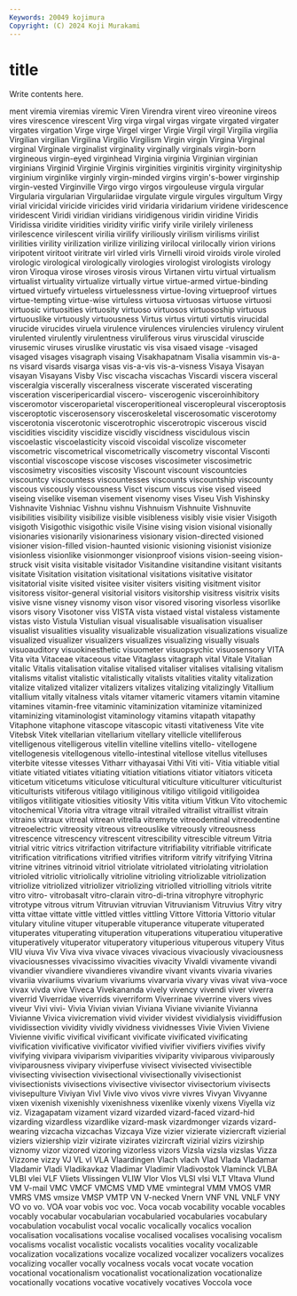 ```yaml
---
Keywords: 20049 kojimura
Copyright: (C) 2024 Koji Murakami
---
```


# title

Write contents here.



ment viremia
viremias viremic Viren Virendra virent vireo vireonine vireos vires virescence
virescent Virg virga virgal virgas virgate virgated virgater virgates virgation
Virge virge Virgel virger Virgie Virgil virgil Virgilia virgilia Virgilian
virgilian Virgilina Virgilio Virgilism Virgin virgin Virgina Virginal virginal Virginale
virginalist virginality virginally virginals virgin-born virgineous virgin-eyed virginhead Virginia virginia
Virginian virginian virginians Virginid Virginie Virginis virginities virginitis virginity virginityship
virginium virginlike virginly virgin-minded virgins virgin's-bower virginship virgin-vested Virginville Virgo
virgo virgos virgouleuse virgula virgular Virgularia virgularian Virgulariidae virgulate virgule
virgules virgultum Virgy virial viricidal viricide viricides virid viridaria viridarium
viridene viridescence viridescent Viridi viridian viridians viridigenous viridin viridine Viridis
Viridissa viridite viridities viridity virific virify virile virilely virileness virilescence
virilescent virilia virilify viriliously virilism virilisms virilist virilities virility virilization
virilize virilizing virilocal virilocally virion virions viripotent viritoot viritrate virl
virled virls Virnelli viroid viroids virole viroled virologic virological virologically
virologies virologist virologists virology viron Viroqua virose viroses virosis virous
Virtanen virtu virtual virtualism virtualist virtuality virtualize virtually virtue virtue-armed
virtue-binding virtued virtuefy virtueless virtuelessness virtue-loving virtueproof virtues virtue-tempting virtue-wise
virtuless virtuosa virtuosas virtuose virtuosi virtuosic virtuosities virtuosity virtuoso virtuosos
virtuosoship virtuous virtuouslike virtuously virtuousness Virtus virtus virtuti virtutis virucidal
virucide virucides viruela virulence virulences virulencies virulency virulent virulented virulently
virulentness viruliferous virus viruscidal viruscide virusemic viruses viruslike virustatic vis
visa visaed visage -visaged visaged visages visagraph visaing Visakhapatnam Visalia
visammin vis-a-ns visard visards visarga visas vis-a-vis vis-a-visness Visaya Visayan
visayan Visayans Visby Visc viscacha viscachas Viscardi viscera visceral visceralgia
viscerally visceralness viscerate viscerated viscerating visceration visceripericardial viscero- viscerogenic visceroinhibitory
visceromotor visceroparietal visceroperitioneal visceropleural visceroptosis visceroptotic viscerosensory visceroskeletal viscerosomatic viscerotomy
viscerotonia viscerotonic viscerotrophic viscerotropic viscerous viscid viscidities viscidity viscidize viscidly
viscidness viscidulous viscin viscoelastic viscoelasticity viscoid viscoidal viscolize viscometer viscometric
viscometrical viscometrically viscometry viscontal Visconti viscontial viscoscope viscose viscoses viscosimeter
viscosimetric viscosimetry viscosities viscosity Viscount viscount viscountcies viscountcy viscountess viscountesses
viscounts viscountship viscounty viscous viscously viscousness Visct viscum viscus vise
vised viseed viseing viselike viseman visement visenomy vises Viseu Vish
Vishinsky Vishnavite Vishniac Vishnu vishnu Vishnuism Vishnuite Vishnuvite visibilities visibility
visibilize visible visibleness visibly visie visier Visigoth visigoth Visigothic visigothic
visile Visine vising vision visional visionally visionaries visionarily visionariness visionary
vision-directed visioned visioner vision-filled vision-haunted visionic visioning visionist visionize visionless
visionlike visionmonger visionproof visions vision-seeing vision-struck visit visita visitable visitador
Visitandine visitandine visitant visitants visitate Visitation visitation visitational visitations visitative
visitator visitatorial visite visited visitee visiter visiters visiting visitment visitor
visitoress visitor-general visitorial visitors visitorship visitress visitrix visits visive visne
visney visnomy vison visor visored visoring visorless visorlike visors visory
Visotoner viss VISTA vista vistaed vistal vistaless vistamente vistas visto
Vistula Vistulian visual visualisable visualisation visualiser visualist visualities visuality visualizable
visualization visualizations visualize visualized visualizer visualizers visualizes visualizing visually visuals
visuoauditory visuokinesthetic visuometer visuopsychic visuosensory VITA Vita vita Vitaceae vitaceous
vitae Vitaglass vitagraph vital Vitale Vitalian vitalic Vitalis vitalisation vitalise
vitalised vitaliser vitalises vitalising vitalism vitalisms vitalist vitalistic vitalistically vitalists
vitalities vitality vitalization vitalize vitalized vitalizer vitalizers vitalizes vitalizing vitalizingly
Vitallium vitallium vitally vitalness vitals vitamer vitameric vitamers vitamin vitamine
vitamines vitamin-free vitaminic vitaminization vitaminize vitaminized vitaminizing vitaminologist vitaminology vitamins
vitapath vitapathy Vitaphone vitaphone vitascope vitascopic vitasti vitativeness Vite vite
Vitebsk Vitek vitellarian vitellarium vitellary vitellicle vitelliferous vitelligenous vitelligerous vitellin
vitelline vitellins vitello- vitellogene vitellogenesis vitellogenous vitello-intestinal vitellose vitellus vitelluses
viterbite vitesse vitesses Vitharr vithayasai Vithi Viti viti- Vitia vitiable
vitial vitiate vitiated vitiates vitiating vitiation vitiations vitiator vitiators viticeta
viticetum viticetums viticulose viticultural viticulture viticulturer viticulturist viticulturists vitiferous vitilago
vitiliginous vitiligo vitiligoid vitiligoidea vitiligos vitilitigate vitiosities vitiosity Vitis vitita
vitium Vitkun Vito vitochemic vitochemical Vitoria vitra vitrage vitrail vitrailed
vitrailist vitraillist vitrain vitrains vitraux vitreal vitrean vitrella vitremyte vitreodentinal
vitreodentine vitreoelectric vitreosity vitreous vitreouslike vitreously vitreousness vitrescence vitrescency vitrescent
vitrescibility vitrescible vitreum Vitria vitrial vitric vitrics vitrifaction vitrifacture vitrifiability
vitrifiable vitrificate vitrification vitrifications vitrified vitrifies vitriform vitrify vitrifying Vitrina
vitrine vitrines vitrinoid vitriol vitriolate vitriolated vitriolating vitriolation vitrioled vitriolic
vitriolically vitrioline vitrioling vitriolizable vitriolization vitriolize vitriolized vitriolizer vitriolizing vitriolled
vitriolling vitriols vitrite vitro vitro- vitrobasalt vitro-clarain vitro-di-trina vitrophyre vitrophyric
vitrotype vitrous vitrum Vitruvian vitruvian Vitruvianism Vitruvius Vitry vitry vitta
vittae vittate vittle vittled vittles vittling Vittore Vittoria Vittorio vitular
vitulary vituline vituper vituperable vituperance vituperate vituperated vituperates vituperating vituperation
vituperations vituperatiou vituperative vituperatively vituperator vituperatory vituperious vituperous vitupery Vitus
VIU viuva Viv Viva viva vivace vivaces vivacious vivaciously vivaciousness
vivaciousnesses vivacissimo vivacities vivacity Vivaldi vivamente vivandi vivandier vivandiere vivandieres
vivandire vivant vivants vivaria vivaries vivariia vivariiums vivarium vivariums vivarvaria
vivary vivas vivat viva-voce vivax vivda vive Viveca Vivekananda vively
vivency vivendi viver viverra viverrid Viverridae viverrids viverriform Viverrinae viverrine
vivers vives viveur Vivi vivi- Vivia Vivian vivian Viviana Viviane
vivianite Vivianna Vivianne Vivica vivicremation vivid vivider vividest vividialysis vividiffusion
vividissection vividity vividly vividness vividnesses Vivie Vivien Viviene Vivienne vivific
vivifical vivificant vivificate vivificated vivificating vivification vivificative vivificator vivified vivifier
vivifiers vivifies vivify vivifying vivipara viviparism viviparities viviparity viviparous viviparously
viviparousness vivipary viviperfuse vivisect vivisected vivisectible vivisecting vivisection vivisectional vivisectionally
vivisectionist vivisectionists vivisections vivisective vivisector vivisectorium vivisects vivisepulture Viviyan Vivl
Vivle vivo vivos vivre vivres Vivyan Vivyanne vixen vixenish vixenishly
vixenishness vixenlike vixenly vixens Viyella viz viz. Vizagapatam vizament vizard
vizarded vizard-faced vizard-hid vizarding vizardless vizardlike vizard-mask vizardmonger vizards vizard-wearing
vizcacha vizcachas Vizcaya Vize vizier vizierate viziercraft vizierial viziers viziership
vizir vizirate vizirates vizircraft vizirial vizirs vizirship viznomy vizor vizored
vizoring vizorless vizors Vizsla vizsla vizslas Vizza Vizzone vizzy VJ
VL vl VLA Vlaardingen Vlach vlach Vlad Vlada Vladamar Vladamir
Vladi Vladikavkaz Vladimar Vladimir Vladivostok Vlaminck VLBA VLBI vlei VLF
Vliets Vlissingen VLIW Vlor Vlos VLSI vlsi VLT Vltava Vlund
VM V-mail VMC VMCF VMCMS VMD VME vmintegral VMM VMOS
VMR VMRS VMS vmsize VMSP VMTP VN V-necked Vnern VNF
VNL VNLF VNY VO vo vo. VOA voar vobis voc
voc. Voca vocab vocability vocable vocables vocably vocabular vocabularian vocabularied
vocabularies vocabulary vocabulation vocabulist vocal vocalic vocalically vocalics vocalion vocalisation
vocalisations vocalise vocalised vocalises vocalising vocalism vocalisms vocalist vocalistic vocalists
vocalities vocality vocalizable vocalization vocalizations vocalize vocalized vocalizer vocalizers vocalizes
vocalizing vocaller vocally vocalness vocals vocat vocate vocation vocational vocationalism
vocationalist vocationalization vocationalize vocationally vocations vocative vocatively vocatives Voccola voce
